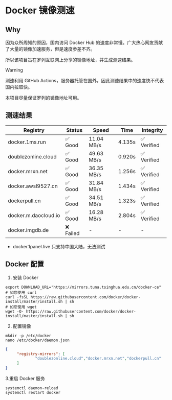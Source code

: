 # Docker 镜像测速

## Why

因为众所周知的原因，国内访问 Docker Hub 的速度非常慢。广大热心网友贡献了大量的镜像加速服务，但是速度参差不齐。


所以该项目旨在罗列互联网上分享的镜像地址，并生成测速结果。

> [!WARNING]
> 测速利用 GitHub Actions，服务器托管在国外，因此测速结果中的速度快不代表国内拉取快。
>

本项目尽量保证罗列的镜像地址可用。

## 测速结果

| Registry | Status | Speed | Time | Integrity |
|----------|--------|-------|------|-----------|
| docker.1ms.run | ✅ Good | 11.04 MB/s | 4.135s | ✅ Verified |
| doublezonline.cloud | ✅ Good | 49.63 MB/s | 0.920s | ✅ Verified |
| docker.mrxn.net | ✅ Good | 36.35 MB/s | 1.256s | ✅ Verified |
| docker.awsl9527.cn | ✅ Good | 31.84 MB/s | 1.434s | ✅ Verified |
| dockerpull.cn | ✅ Good | 34.51 MB/s | 1.323s | ✅ Verified |
| docker.m.daocloud.io | ✅ Good | 16.28 MB/s | 2.804s | ✅ Verified |
| docker.imgdb.de | ❌ Failed | - | - | - |

- docker.1panel.live 只支持中国大陆，无法测试

## Docker 配置

1. 安装 Docker
```shell
export DOWNLOAD_URL="https://mirrors.tuna.tsinghua.edu.cn/docker-ce"
# 如您使用 curl
curl -fsSL https://raw.githubusercontent.com/docker/docker-install/master/install.sh | sh
# 如您使用 wget
wget -O- https://raw.githubusercontent.com/docker/docker-install/master/install.sh | sh
```

2. 配置镜像

```shell
mkdir -p /etc/docker
nano /etc/docker/daemon.json
```

```json
{
     "registry-mirrors": [
             "doublezonline.cloud","docker.mrxn.net","dockerpull.cn"
     ]
}
```

 3.重启 Docker 服务
```shell
systemctl daemon-reload
systemctl restart docker
```
